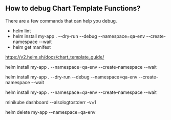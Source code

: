 
## How to debug Chart Template Functions?
There are a few commands that can help you debug.
- helm lint
- helm install my-app  .   --dry-run --debug  --namespace=qa-env --create-namespace --wait
- helm get manifest

https://v2.helm.sh/docs/chart_template_guide/

helm install my-app  .  --namespace=qa-env --create-namespace --wait



helm install my-app . --dry-run --debug  --namespace=qa-env --create-namespace --wait
 

 helm install  my-app   .   --namespace=qa-env --create-namespace --wait

 minikube dashboard --alsologtostderr -v=1


 helm delete  my-app  --namespace=qa-env 


